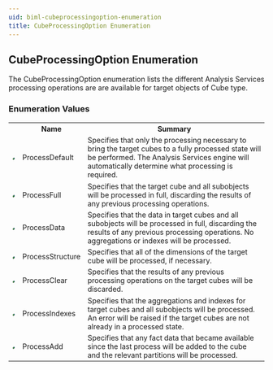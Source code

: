 ```yaml
---
uid: biml-cubeprocessingoption-enumeration
title: CubeProcessingOption Enumeration
---
```


## CubeProcessingOption Enumeration

<div class="LanguageSummary"><div class ="SummaryItem">The CubeProcessingOption enumeration lists the different Analysis Services processing operations are are available for target objects of Cube type.</div></div>
<div class="EnumValueGroup">

### Enumeration Values

<table id="EnumValue" class="MemberList"><tbody><tr><th class="MemberTypeIconColumnHeader">&nbsp;</th><th class="MemberNameColumnHeader">Name</th><th class="MemberSummaryColumnHeader">Summary</th></tr><tr class="cd0"><td align="center" class="MemberTypeIcon"><img src="enumValue.png"></img></td><td class="MemberName">ProcessDefault</td><td class="MemberSummary"><div class ="SummaryItem">Specifies that only the processing necessary to bring the target cubes to a fully processed state will be performed.  The Analysis Services engine will automatically determine what processing is required.</div></td></tr><tr class="cd1"><td align="center" class="MemberTypeIcon"><img src="enumValue.png"></img></td><td class="MemberName">ProcessFull</td><td class="MemberSummary"><div class ="SummaryItem">Specifies that the target cube and all subobjects will be processed in full, discarding the results of any previous processing operations.</div></td></tr><tr class="cd0"><td align="center" class="MemberTypeIcon"><img src="enumValue.png"></img></td><td class="MemberName">ProcessData</td><td class="MemberSummary"><div class ="SummaryItem">Specifies that the data in target cubes and all subobjects will be processed in full, discarding the results of any previous processing operations.  No aggregations or indexes will be processed.</div></td></tr><tr class="cd1"><td align="center" class="MemberTypeIcon"><img src="enumValue.png"></img></td><td class="MemberName">ProcessStructure</td><td class="MemberSummary"><div class ="SummaryItem">Specifies that all of the dimensions of the target cube will be processed, if necessary.</div></td></tr><tr class="cd0"><td align="center" class="MemberTypeIcon"><img src="enumValue.png"></img></td><td class="MemberName">ProcessClear</td><td class="MemberSummary"><div class ="SummaryItem">Specifies that the results of any previous processing operations on the target cubes will be discarded.</div></td></tr><tr class="cd1"><td align="center" class="MemberTypeIcon"><img src="enumValue.png"></img></td><td class="MemberName">ProcessIndexes</td><td class="MemberSummary"><div class ="SummaryItem">Specifies that the aggregations and indexes for target cubes and all subobjects will be processed.  An error will be raised if the target cubes are not already in a processed state.</div></td></tr><tr class="cd0"><td align="center" class="MemberTypeIcon"><img src="enumValue.png"></img></td><td class="MemberName">ProcessAdd</td><td class="MemberSummary"><div class ="SummaryItem">Specifies that any fact data that became available since the last process will be added to the cube and the relevant partitions will be processed.</div></td></tr></tbody></table>
</div>